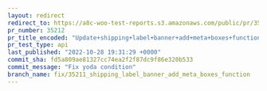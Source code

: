 ```yaml
---
layout: redirect
redirect_to: https://a8c-woo-test-reports.s3.amazonaws.com/public/pr/35212/api/index.html
pr_number: 35212
pr_title_encoded: "Update+shipping+label+banner+add+meta+boxes+function"
pr_test_type: api
last_published: "2022-10-28 19:31:29 +0000"
commit_sha: fd5a809ae81327cc74ea2f2f87dc9f86e320b533
commit_message: "Fix yoda condition"
branch_name: fix/35211_shipping_label_banner_add_meta_boxes_function
---
```

